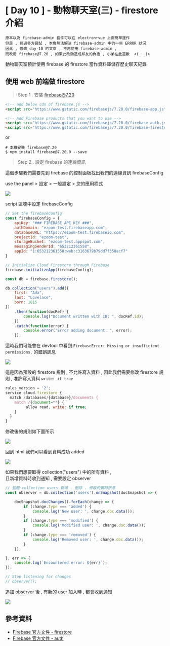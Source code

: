 # [ Day 10 ] - 動物聊天室(三) - firestore 介紹

```
原本以為 firebase-admin 套件可以在 electron+vue 上面簡單運作
但是 , 經過多方嘗試 , 本魯無法解決 firebase-admin 中的一些 ERROR 狀況
因此 , 修改 day-10 的文章 , 不再使用 firebase-admin ,
而改用 firebase@7.20 , 如果此改動造成邦友的負擔 , 小弟在此道歉  <(_ _)>
```

動物聊天室預計使用 firebase 的 firestore 當作資料庫儲存歷史聊天紀錄

## 使用 web 前端做 firestore 

> Step 1 . 安裝 firebase@7.20

```html
<!-- add below cdn of firebase.js -->
<script src="https://www.gstatic.com/firebasejs/7.20.0/firebase-app.js"></script>

<!-- Add Firebase products that you want to use -->
<script src="https://www.gstatic.com/firebasejs/7.20.0/firebase-auth.js"></script>
<script src="https://www.gstatic.com/firebasejs/7.20.0/firebase-firestore.js"></script>
```

or

```shell script
# 本機安裝 firebase@7.20
$ npm install firebase@7.20.0 --save
```

> Step 2 . 設定 firebase 的連線資訊

這個步驟我們需要先到 firebase 的控制面板找出我們的連線資訊 firebaseConfig

use the panel > 設定 > 一般設定 > 您的應用程式

![](https://i.imgur.com/YYAZoWa.png)

script 區塊中設定 firebaseConfig

```javascript
// Set the firebaseConfig 
const firebaseConfig = {
    apiKey: "### FIREBASE API KEY ###",
    authDomain: "ezoom-test.firebaseapp.com",
    databaseURL: "https://ezoom-test.firebaseio.com",
    projectId: "ezoom-test",
    storageBucket: "ezoom-test.appspot.com",
    messagingSenderId: "653212361558",
    appId: "1:653212361558:web:c3163679b79dd7f358acf7"
}

// Initialize Cloud Firestore through Firebase
firebase.initializeApp(firebaseConfig);

const db = firebase.firestore();

db.collection("users").add({
    first: "Ada",
    last: "Lovelace",
    born: 1815
})
    .then(function(docRef) {
        console.log("Document written with ID: ", docRef.id);
    })
    .catch(function(error) {
        console.error("Error adding document: ", error);
    });
```

這時我們可能會在 devtool 中看到 `FirebaseError: Missing or insufficient permissions.` 的錯誤訊息 

![](https://i.imgur.com/cG2kxk2.png)

這是因為預設的 firestore 規則 , 不允許寫入資料 , 
因此我們需要修改 firestore 規則 , 准許寫入資料 `write: if true`

```javascript
rules_version = '2';
service cloud.firestore {
  match /databases/{database}/documents {
    match /{document=**} {
         allow read, write: if true;
    }
  }
}
```

修改後的規則如下圖所示

![](https://i.imgur.com/b5odFk1.png)

回到 html 我們可以看到資料成功 added

![](https://i.imgur.com/34eNpE5.png)

如果我們想要取得 collection("users") 中的所有資料 ,   
且新增資料時收到通知 , 需要設定 observer

```javascript
// 監聽 collection users 新增 . 刪除 . 修改的實時訊息
const observer = db.collection('users').onSnapshot(docSnapshot => {

    docSnapshot.docChanges().forEach(change => {
        if (change.type === 'added') {
            console.log('New user: ', change.doc.data());
        }
        if (change.type === 'modified') {
            console.log('Modified user: ', change.doc.data());
        }
        if (change.type === 'removed') {
            console.log('Removed user: ', change.doc.data());
        }
    });

}, err => {
    console.log(`Encountered error: ${err}`);
});

// Stop listening for changes
// observer();
```

追加 observer 後 , 有新的 user 加入時 , 都會收到通知

![](https://i.imgur.com/Okv6hgs.png)

## 參考資料

- [Firebase 官方文件 - firestore](https://firebase.google.com/docs/firestore/quickstart)
- [Firebase 官方文件 - auth](https://firebase.google.com/docs/auth/web/anonymous-auth)